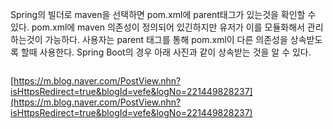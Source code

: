 Spring의 빌더로 maven을 선택하면 pom.xml에 parent태그가 있는것을 확인할 수 있다. 
pom.xml에 maven 의존성이 정의되어 있긴하지만 유저가 이를 모듈화해서 관리하는것이 가능하다. 
사용자는 parent 태그를 통해 pom.xml이 다른 의존성을 상속받도록 할때 사용한다. 
Spring Boot의 경우 아래 사진과 같이 상속받는 것을 알 수 있다.

![]()




[https://m.blog.naver.com/PostView.nhn?isHttpsRedirect=true&blogId=vefe&logNo=221449828237](https://m.blog.naver.com/PostView.nhn?isHttpsRedirect=true&blogId=vefe&logNo=221449828237)
